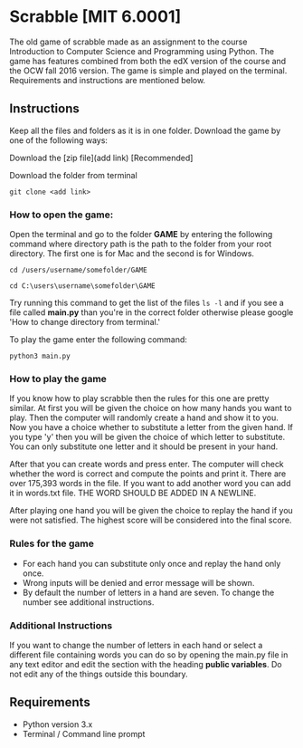 # Scrabble [MIT 6.0001]

The old game of scrabble made as an assignment to the course Introduction to Computer Science and Programming using Python. The game has features combined from both the edX version of the course and the OCW fall 2016 version. The game is simple and played on the terminal. Requirements and instructions are mentioned below.

## Instructions

Keep all the files and folders as it is in one folder. Download the game by one of the following ways:

Download the [zip file](add link) [Recommended]

Download the folder from terminal

`git clone <add link>`

### How to open the game:

Open the terminal and go to the folder **GAME** by entering the following command where directory path is the path to the folder from your root directory. The first one is for Mac and the second is for Windows.

`cd /users/username/somefolder/GAME`

`cd C:\users\username\somefolder\GAME`

Try running this command to get the list of the files `ls -l` and if you see a file called **main.py** than you're in the correct folder otherwise please google 'How to change directory from terminal.'

To play the game enter the following command:

`python3 main.py`

### How to play the game

If you know how to play scrabble then the rules for this one are pretty similar. At first you will be given the choice on how many hands you want to play. Then the computer will randomly create a hand and show it to you. Now you have a choice whether to substitute a letter from the given hand. If you type 'y' then you will be given the choice of which letter to substitute. You can only substitute one letter and it should be present in your hand.

After that you can create words and press enter. The computer will check whether the word is correct and compute the points and print it. There are over 175,393 words in the file. If you want to add another word you can add it in words.txt file. THE WORD SHOULD BE ADDED IN A NEWLINE.

After playing one hand you will be given the choice to replay the hand if you were not satisfied. The highest score will be considered into the final score.

### Rules for the game

- For each hand you can substitute only once and replay the hand only once.
- Wrong inputs will be denied and error message will be shown.
- By default the number of letters in a hand are seven. To change the number see additional instructions.

### Additional Instructions

If you want to change the number of letters in each hand or select a different file containing words you can do so by opening the main.py file in any text editor and edit the section with the heading **public variables**. Do not edit any of the things outside this boundary.

## Requirements
- Python version 3.x
- Terminal / Command line prompt

